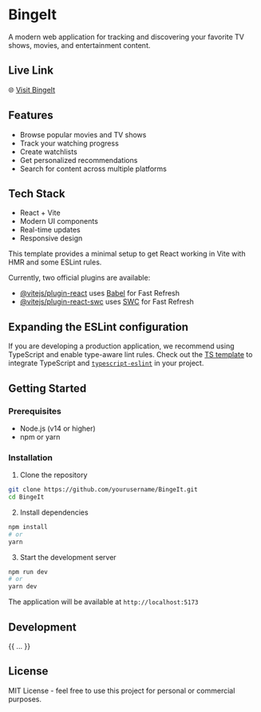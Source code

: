 # BingeIt

A modern web application for tracking and discovering your favorite TV shows, movies, and entertainment content.

## Live Link

🌐 [Visit BingeIt](https://bingeit-six.vercel.app/)

## Features

- Browse popular movies and TV shows
- Track your watching progress
- Create watchlists
- Get personalized recommendations
- Search for content across multiple platforms

## Tech Stack

- React + Vite
- Modern UI components
- Real-time updates
- Responsive design

This template provides a minimal setup to get React working in Vite with HMR and some ESLint rules.

Currently, two official plugins are available:

- [@vitejs/plugin-react](https://github.com/vitejs/vite-plugin-react/blob/main/packages/plugin-react/README.md) uses [Babel](https://babeljs.io/) for Fast Refresh
- [@vitejs/plugin-react-swc](https://github.com/vitejs/vite-plugin-react-swc) uses [SWC](https://swc.rs/) for Fast Refresh

## Expanding the ESLint configuration

If you are developing a production application, we recommend using TypeScript and enable type-aware lint rules. Check out the [TS template](https://github.com/vitejs/vite/tree/main/packages/create-vite/template-react-ts) to integrate TypeScript and [`typescript-eslint`](https://typescript-eslint.io) in your project.

## Getting Started

### Prerequisites

- Node.js (v14 or higher)
- npm or yarn

### Installation

1. Clone the repository

```bash
git clone https://github.com/yourusername/BingeIt.git
cd BingeIt
```

2. Install dependencies

```bash
npm install
# or
yarn
```

3. Start the development server

```bash
npm run dev
# or
yarn dev
```

The application will be available at `http://localhost:5173`

## Development

{{ ... }}

## License

MIT License - feel free to use this project for personal or commercial purposes.
